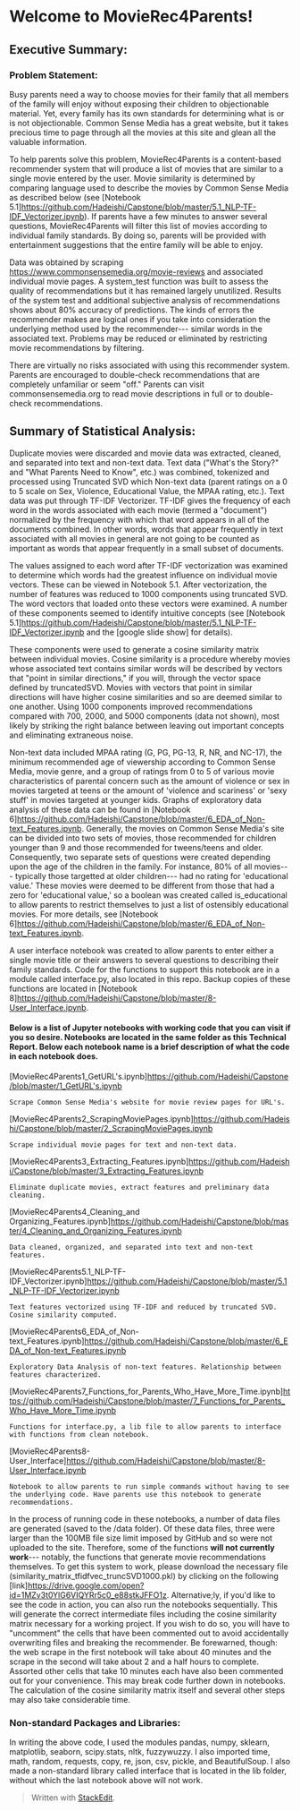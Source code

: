 # Welcome to MovieRec4Parents!

## Executive Summary:

### Problem Statement:

Busy parents need a way to choose movies for their family that all members of the family will enjoy without exposing their children to objectionable material. Yet, every family has its own standards for determining what is or is not objectionable. Common Sense Media has a great website, but it takes precious time to page through all the movies at this site and glean all the valuable information.

To help parents solve this problem, MovieRec4Parents is a content-based recommender system that will produce a list of movies that are similar to a single movie entered by the user. Movie similarity is determined by comparing language used to describe the movies by Common Sense Media as described below (see [Notebook 5.1]https://github.com/Hadeishi/Capstone/blob/master/5.1_NLP-TF-IDF_Vectorizer.ipynb). If parents have a few minutes to answer several questions, MovieRec4Parents will filter this list of movies according to individual family standards. By doing so, parents will be provided with entertainment suggestions that the entire family will be able to enjoy.

Data was obtained by scraping https://www.commonsensemedia.org/movie-reviews and associated individual movie pages. A system_test function was built to assess the quality of recommendations but it has remained largely unutilized. Results of the system test and additional subjective analysis of recommendations shows about 80% accuracy of predictions. The kinds of errors the recommender makes are logical ones if you take into consideration the underlying method used by the recommender--- similar words in the associated text. Problems may be reduced or eliminated by restricting movie recommendations by filtering.

There are virtually no risks associated with using this recommender system. Parents are encouraged to double-check recommendations that are completely unfamiliar or seem "off." Parents can visit commonsensemedia.org to read movie descriptions in full or to double-check recommendations.


## Summary of Statistical Analysis:

Duplicate movies were discarded and movie data was extracted, cleaned, and separated into text and non-text data. Text data ("What's the Story?" and "What Parents Need to Know", etc.) was combined, tokenized and processed using Truncated SVD which Non-text data (parent ratings on a 0 to 5 scale on Sex, Violence, Educational Value, the MPAA rating, etc.). Text data was put through TF-IDF Vectorizer. TF-IDF gives the frequency of each word in the words associated with each movie (termed a "document") normalized by the frequency with which that word appears in all of the documents combined. In other words, words that appear frequently in text associated with all movies in general are not going to be counted as important as words that appear frequently in a small subset of documents.

The values assigned to each word after TF-IDF vectorization was examined to determine which words had the greatest influence on individual movie vectors. These can be viewed in Notebook 5.1. After vectorization, the number of features was reduced to 1000 components using truncated SVD. The word vectors that loaded onto these vectors were examined. A number of these components seemed to identify intuitive concepts (see [Notebook 5.1]https://github.com/Hadeishi/Capstone/blob/master/5.1_NLP-TF-IDF_Vectorizer.ipynb and the [google slide show] for details).

These components were used to generate a cosine similarity matrix between individual movies. Cosine similarity is a procedure whereby movies whose associated text contains similar words will be described by vectors that "point in similar directions," if you will, through the vector space defined by truncatedSVD. Movies with vectors that point in similar directions will have higher cosine similarities and so are deemed similar to one another. Using 1000 components improved recommendations compared with 700, 2000, and 5000 components (data not shown), most likely by striking the right balance between leaving out important concepts and eliminating extraneous noise.

Non-text data included MPAA rating (G, PG, PG-13, R, NR, and NC-17), the minimum recommended age of viewership according to Common Sense Media, movie genre, and a group of ratings from 0 to 5 of various movie characteristics of  parental concern such as the amount of violence or sex in movies targeted at teens or the amount of 'violence and scariness' or 'sexy stuff' in movies targeted at younger kids. Graphs of exploratory data analysis of these data can be found in [Notebook 6]https://github.com/Hadeishi/Capstone/blob/master/6_EDA_of_Non-text_Features.ipynb. Generally, the movies on Common Sense Media's site can be divided into two sets of movies, those recommended for children younger than 9 and those recommended for tweens/teens and older. Consequently, two separate sets of questions were created depending upon the age of the children in the family. For instance, 80% of all movies--- typically those targetted at older children--- had no rating for 'educational value.' These movies were deemed to be different from those that had a zero for 'educational value,' so a boolean was created called is_educational to allow parents to restrict themselves to just a list of ostensibly educational movies. For more details, see [Notebook 6]https://github.com/Hadeishi/Capstone/blob/master/6_EDA_of_Non-text_Features.ipynb.

A user interface notebook was created to allow parents to enter either a single movie title or their answers to several questions to describing their family standards. Code for the functions to support this notebook are in a module called interface.py, also located in this repo. Backup copies of these functions are located in [Notebook 8]https://github.com/Hadeishi/Capstone/blob/master/8-User_Interface.ipynb.

#### Below is a list of Jupyter notebooks with working code that you can visit if you so desire. Notebooks are located in the same folder as this Technical Report. Below each notebook name is a brief description of what the code in each notebook does.

[MovieRec4Parents1_GetURL's.ipynb]https://github.com/Hadeishi/Capstone/blob/master/1_GetURL's.ipynb

    Scrape Common Sense Media's website for movie review pages for URL's.
[MovieRec4Parents2_ScrapingMoviePages.ipynb]https://github.com/Hadeishi/Capstone/blob/master/2_ScrapingMoviePages.ipynb

    Scrape individual movie pages for text and non-text data.
[MovieRec4Parents3_Extracting_Features.ipynb]https://github.com/Hadeishi/Capstone/blob/master/3_Extracting_Features.ipynb

    Eliminate duplicate movies, extract features and preliminary data cleaning.
[MovieRec4Parents4_Cleaning_and Organizing_Features.ipynb]https://github.com/Hadeishi/Capstone/blob/master/4_Cleaning_and_Organizing_Features.ipynb

    Data cleaned, organized, and separated into text and non-text features.
[MovieRec4Parents5.1_NLP-TF-IDF_Vectorizer.ipynb]https://github.com/Hadeishi/Capstone/blob/master/5.1_NLP-TF-IDF_Vectorizer.ipynb

    Text features vectorized using TF-IDF and reduced by truncated SVD. Cosine similarity computed.
[MovieRec4Parents6_EDA_of_Non-text_Features.ipynb]https://github.com/Hadeishi/Capstone/blob/master/6_EDA_of_Non-text_Features.ipynb

    Exploratory Data Analysis of non-text features. Relationship between features characterized.
[MovieRec4Parents7_Functions_for_Parents_Who_Have_More_Time.ipynb]https://github.com/Hadeishi/Capstone/blob/master/7_Functions_for_Parents_Who_Have_More_Time.ipynb

    Functions for interface.py, a lib file to allow parents to interface with functions from clean notebook.
[MovieRec4Parents8-User_Interface]https://github.com/Hadeishi/Capstone/blob/master/8-User_Interface.ipynb

    Notebook to allow parents to run simple commands without having to see the underlying code. Have parents use this notebook to generate recommendations.

In the process of running code in these notebooks, a number of data files are generated (saved to the /data folder). Of these data files, three were larger than the 100MB file size limit imposed by GitHub and so were not uploaded to the site. Therefore, some of the functions **will not currently work**--- notably, the functions that generate movie recommendations themselves. To get this system to work, please download the necessary file (similarity_matrix_tfidfvec_truncSVD1000.pkl) by clicking on the following [link]https://drive.google.com/open?id=1MZv3t0YlG6VIQYRr5c0_e88stkJFFO1z. Alternative;ly, if you'd like to see the code in action, you can also run the notebooks sequentially. This will generate the correct intermediate files including the cosine similarity matrix necessary for a working project. If you wish to do so, you will have to "uncomment" the cells that have been commented out to avoid accidentally overwriting files and breaking the recommender. Be forewarned, though:  the web scrape in the first notebook will take about 40 minutes and the scrape in the second will take about 2 and a half hours to complete. Assorted other cells that take 10 minutes each have also been commented out for your convenience. This may break code further down in notebooks. The calculation of the cosine similarity matrix itself and several other steps may also take considerable time.

### Non-standard Packages and Libraries:

In writing the above code, I used the modules pandas, numpy, sklearn, matplotlib, seaborn, scipy.stats, nltk, fuzzywuzzy. I also imported time, math, random, requests, copy, re, json, csv, pickle, and BeautifulSoup. I also made a non-standard library called interface that is located in the lib folder, without which the last notebook above will not work.


> Written with [StackEdit](https://stackedit.io/).